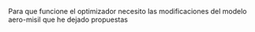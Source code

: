 Para que funcione el optimizador necesito las modificaciones del modelo aero-misil que he dejado propuestas
